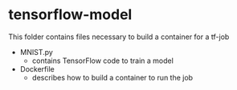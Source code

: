 # tensorflow-model

This folder contains files necessary to build a container for a tf-job

- MNIST.py
  - contains TensorFlow code to train a model
- Dockerfile
  - describes how to build a container to run the job

